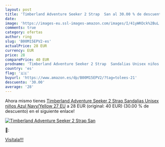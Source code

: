 ```yaml
---
layout: post
title: 'Timberland Adventure Seeker 2 Strap  San al 30.00 % de descuento'
date: 
image: 'https://images-eu.ssl-images-amazon.com/images/I/41yWKOck%2BuL._SL200_.jpg'
comments: true
category: ofertas
author: ring
slug: 'B00M15EPV2-es'
actualPrice: 28 EUR
currency: EUR
price: 28
comparePrice: 40 EUR
prodname: 'Timberland Adventure Seeker 2 Strap  Sandalias Unisex niños  Azul  Navy/Yellow   27 EU'
country: 'es'
flag: '🇪🇸'
buyurl: 'https://www.amazon.es/dp/B00M15EPV2/?tag=tolees-21'
descuento: '30.00'
average: '28'
---
```


Ahora mismo tienes [Timberland Adventure Seeker 2 Strap  Sandalias Unisex niños  Azul  Navy/Yellow   27 EU](https://www.amazon.es/dp/B00M15EPV2/?tag=tolees-21) a 28 EUR (original: 40 EUR) (30.00 %  de descuento) en el siguiente enlace!

[![Timberland Adventure Seeker 2 Strap  San](https://images-eu.ssl-images-amazon.com/images/I/41yWKOck%2BuL._SL200_.jpg)](https://www.amazon.es/dp/B00M15EPV2/?tag=tolees-21)

🔎:


[Visítala!!!](https://www.amazon.es/dp/B00M15EPV2/?tag=tolees-21)
